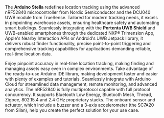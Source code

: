 <FeatureDescription>

The **Arduino Stella** redefines location tracking using the advanced nRF52840 microcontroller from Nordic Semiconductor and the DCU040 UWB module from TrueSense. Tailored for modern tracking needs, it excels in pinpointing warehouse assets, ensuring healthcare safety and automating smart buildings. Seamlessly integrating with the **Portenta UWB Shield** and UWB-enabled smartphones through the dedicated NXP® Trimension App, Apple's Nearby Interaction APIs or Android's UWB Jetpack library, it delivers robust finder functionality, precise point-to-point triggering and comprehensive tracking capabilities for applications demanding reliable, real-time location data.

</FeatureDescription>


<FeatureList>
<Feature title="TrueSense UWB module DCU040" image="world-map">
Enjoy pinpoint accuracy in real-time location tracking, making finding and managing assets easy even in complex environments. Take advantage of the ready-to-use Arduino IDE library, making development faster and easier with plenty of examples and tutorials.
Seamlessly integrate with Arduino Cloud for streamlined data management, remote monitoring, and advanced analytics.
  
<FeatureWrapper>
  <FeatureLink title="Datasheet" url="https://ultrawideband.truesense.it/wp-content/uploads/2023/08/TRUESENSE-DCU040_Datasheet_DRAFT-V1.7.pdf" download blank/>
</FeatureWrapper>
</Feature>

<Feature title="nRF52840 Arm® Cortex®-M4 32-bit processor" image="mcu">
The nRF52840 is fully multiprotocol capable with full protocol concurrency. It supports Bluetooth Low Energy, Bluetooth Mesh, Thread, Zigbee, 802.15.4 and 2.4 GHz proprietary stacks.
<FeatureWrapper>
  <FeatureLink title="Datasheet" url="https://docs.nordicsemi.com/bundle/ps_nrf52840/page/keyfeatures_html5.html" download blank/>
</FeatureWrapper>
</Feature>

<Feature title="Sensor and actuator" image="accelerometer">
The onboard sensor and actuator, which include a buzzer and a 3-axis accelerometer (the SC7A20 from Silan), help you create the perfect solution for your use case.

</Feature>



</FeatureList>
